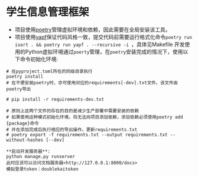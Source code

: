 # 学生信息管理框架

- 项目使用[poetry](https://python-poetry.org/)管理虚拟环境和依赖，因此需要在全局安装该工具。
- 项目使用[yapf](https://pypi.org/project/yapf/)保证代码风格一致，提交代码前需要运行格式化命令`poetry run isort . && poetry run yapf . --recursive -i `，具体见Makefile
开发使用的Python虚拟环境通过`poerty`管理，在`poetry`安装完成的情况下，使用以下命令初始化环境:

```shell
# 在pyproject.toml所在的同级目录执行
poetry install
# 在不便安装poetry时，亦可使用对应的requirements[-dev].txt文件。该文件由poetry导出

# pip install -r requirements-dev.txt

# 原则上这两个文件的存在的目的是减少生产部署中需要安装的依赖
# 如果使用这种模式初始化环境，将无法向项目添加依赖，添加依赖必须使用poetry add {package}命令
# 并在添加完成后执行相应的导出操作，更新requirements.txt
# poetry export -f requirements.txt --output requirements.txt --without-hashes [--dev]

**启动开发服务器**:
python manage.py runserver
此时应该可以访问文档服务器<http://127.0.0.1:8000/docs>
模拟登录token：doublekaitoken